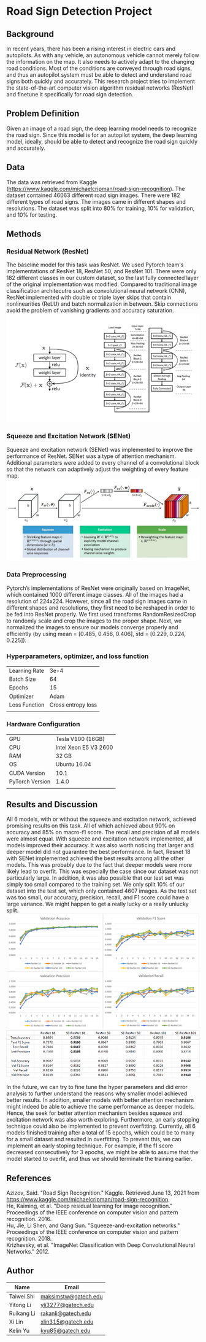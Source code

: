 # **Road Sign Detection Project**

## **Background**
In recent years, there has been a rising interest in electric cars and autopilots. As with any vehicle, an autonomous vehicle cannot merely follow the information on the map. It also needs to actively adapt to the changing road conditions. Most of the conditions are conveyed through road signs, and thus an autopilot system must be able to detect and understand road signs both quickly and accurately. This research project tries to implement the state-of-the-art computer vision algorithm residual networks (ResNet) and finetune it specifically for road sign detection. 

## **Problem Definition**
Given an image of a road sign, the deep learning model needs to recognize the road sign. Since this model is for an autopilot system, the deep learning model, ideally, should be able to detect and recognize the road sign quickly and accurately. 

## **Data**
The data was retrieved from Kaggle (https://www.kaggle.com/michaelcripman/road-sign-recognition). The dataset contained 46063 different road sign images. There were 182 different types of road signs. The images came in different shapes and resolutions. The dataset was split into 80% for training, 10% for validation, and 10% for testing. 

## **Methods**
### Residual Network (ResNet)
The baseline model for this task was ResNet. We used Pytorch team's implementations of ResNet 18, ResNet 50, and ResNet 101. There were only 182 different classes in our custom dataset, so the last fully connected layer of the original implementation was modified. Compared to traditional image classification architecutre such as convolutional neural network (CNN), ResNet implemented with double or triple layer skips that contain nonlinearities (ReLU) and batch normalization in between. Skip connections avoid the problem of vanishing gradients and accuracy saturation.
![ResNet](images/resnet_new.png)

### Squeeze and Excitation Network (SENet)
Squeeze and excitation network (SENet) was implemented to improve the performance of ResNet. SENet was a type of attention mechanism. Additional parameters were added to every
channel of a convolutional block so that the network can adaptively adjust the weighting of every feature map.
![SENet](images/senet.png)

### Data Preprocessing
Pytorch’s implementations of ResNet were originally based on ImageNet, which contained 1000 different image classes. All of the images had a resolution of 224x224. However, since all the road sign images came in different shapes and resolutions, they first need to be reshaped in order to be fed into ResNet properly. We first used transforms.RandomResizedCrop to randomly scale and crop the images to the proper shape. Next, we normalized the images to ensure our models converge properly and efficiently (by using mean = [0.485, 0.456, 0.406], std = [0.229, 0.224, 0.225]). 

### Hyperparameters, optimizer, and loss function
|||
|---------|--------|
|Learning Rate|3e-4|
|Batch Size|64|
|Epochs|15|
|Optimizer|Adam|
|Loss Function| Cross entropy loss|
|||

### Hardware Configuration ###
|||
|-----|-----|
|GPU|Tesla V100 (16GB)|
|CPU|Intel Xeon E5 V3 2600|
|RAM|32 GB|
|OS|Ubuntu 16.04|
|CUDA Version|10.1|
|PyTorch Version|1.4.0|
|||

## **Results and Discussion**
All 6 models, with or without the squeeze and excitation network, achieved promising results on this task. All of which achieved about 90% on accuracy and 85% on macro-f1 score. The recall and precision of all models were almost equal. With squeeze and excitation network implemented, all models improved their accuracy. It was also worth noticing that larger and deeper model did not guarantee the best performance. In fact, Resnet 18 with SENet implemented achieved the best results among all the other models. This was probably due to the fact that deeper models were more likely lead to overfit. This was especially the case since our dataset was not particularly large. In addition, it was also possible that our test set was simply too small compared to the training set. We only split 10% of our dataset into the test set, which only contained 4607 images. As the test set was too small, our accuracy, precision, recall, and F1 score could have a large variance. We might happen to get a really lucky or a really unlucky split.
![data](images/all.png)
![table](images/table.png)

In the future, we can try to fine tune the hyper parameters and did error analysis to further understand the reasons why smaller model achieved better results. In addition, smaller models with better attention mechanism might indeed be able to achieve the same performance as deeper models. Hence, the seek for better attention mechanism besides squeeze and excitation network was also worth exploring. Furthermore, an early stopping technique could also be implemented to prevent overfitting. Currently, all 6 models finished training after a total of 15 epochs, which could be to many for a small dataset and resulted in overfitting. To prevent this, we can implement an early stoping technique. For example, if the f1 score decreased consecutively for 3 epochs, we might be able to assume that the model started to overfit, and thus we should terminate the training earlier. 

## **References**
Azizov, Said. "Road Sign Recognition." Kaggle. Retrieved June 13, 2021 from https://www.kaggle.com/michaelcripman/road-sign-recognition. <br>
He, Kaiming, et al. "Deep residual learning for image recognition." Proceedings of the IEEE conference on computer vision and pattern recognition. 2016.  <br>
Hu, Jie, Li Shen, and Gang Sun. "Squeeze-and-excitation networks." Proceedings of the IEEE conference on computer vision and pattern recognition. 2018.<br>
Krizhevsky, et al. "ImageNet Classification with Deep Convolutional Neural Networks." 2012.

## **Author**
| Name        | Email                |  
| ----------- | ---------------      |  
| Taiwei Shi  | maksimstw@gatech.edu |  
| Yitong Li   | yli3277@gatech.edu   |  
| Ruikang Li  | rakanli@gatech.edu   |  
| Xi Lin      | xlin315@gatech.edu   |
| Kelin Yu    | kyu85@gatech.edu     |
